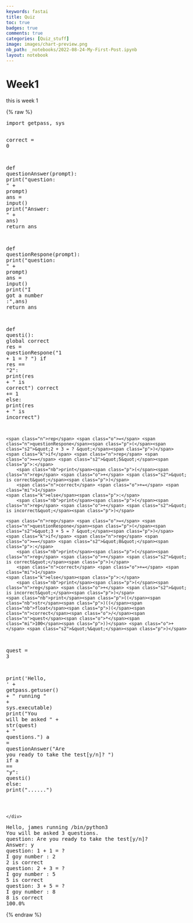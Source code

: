 ```yaml
---
keywords: fastai
title: Quiz
toc: true
badges: true
comments: true
categories: [Quiz_stuff]
image: images/chart-preview.png
nb_path: _notebooks/2022-08-24-My-First-Post.ipynb
layout: notebook
---
```


<!--
#################################################
### THIS FILE WAS AUTOGENERATED! DO NOT EDIT! ###
#################################################
# file to edit: _notebooks/2022-08-24-My-First-Post.ipynb
-->

<div class="container" id="notebook-container">
        
<div class="cell border-box-sizing text_cell rendered"><div class="inner_cell">
<div class="text_cell_render border-box-sizing rendered_html">
<h1 id="Week1">Week1<a class="anchor-link" href="#Week1"> </a></h1><p>this is week 1</p>

</div>
</div>
</div>
    {% raw %}
    
<div class="cell border-box-sizing code_cell rendered">
<div class="input">

<div class="inner_cell">
    <div class="input_area">
<div class=" highlight hl-ipython3"><pre><span></span><span class="kn">import</span> <span class="nn">getpass</span><span class="o">,</span> <span class="nn">sys</span>

<span class="n">correct</span> <span class="o">=</span> <span class="mi">0</span>

<span class="k">def</span> <span class="nf">questionAnswer</span><span class="p">(</span><span class="n">prompt</span><span class="p">):</span>
    <span class="nb">print</span><span class="p">(</span><span class="s2">&quot;question: &quot;</span> <span class="o">+</span> <span class="n">prompt</span><span class="p">)</span>
    <span class="n">ans</span> <span class="o">=</span> <span class="nb">input</span><span class="p">()</span>
    <span class="nb">print</span><span class="p">(</span><span class="s2">&quot;Answer: &quot;</span> <span class="o">+</span> <span class="n">ans</span><span class="p">)</span>
    <span class="k">return</span> <span class="n">ans</span>

<span class="k">def</span> <span class="nf">questionRespone</span><span class="p">(</span><span class="n">prompt</span><span class="p">):</span>
    <span class="nb">print</span><span class="p">(</span><span class="s2">&quot;question: &quot;</span> <span class="o">+</span> <span class="n">prompt</span><span class="p">)</span>
    <span class="n">ans</span> <span class="o">=</span> <span class="nb">input</span><span class="p">()</span>
    <span class="nb">print</span><span class="p">(</span><span class="s2">&quot;I got a number :&quot;</span><span class="p">,</span><span class="n">ans</span><span class="p">)</span>
    <span class="k">return</span> <span class="n">ans</span>
    
<span class="k">def</span> <span class="nf">questi</span><span class="p">():</span>
    <span class="k">global</span> <span class="n">correct</span>
    <span class="n">res</span> <span class="o">=</span> <span class="n">questionRespone</span><span class="p">(</span><span class="s2">&quot;1 + 1 = ? &quot;</span><span class="p">)</span>
    <span class="k">if</span> <span class="n">res</span> <span class="o">==</span> <span class="s2">&quot;2&quot;</span><span class="p">:</span>
        <span class="nb">print</span><span class="p">(</span><span class="n">res</span> <span class="o">+</span> <span class="s2">&quot; is correct&quot;</span><span class="p">)</span>
        <span class="n">correct</span> <span class="o">+=</span> <span class="mi">1</span>
    <span class="k">else</span><span class="p">:</span>
        <span class="nb">print</span><span class="p">(</span><span class="n">res</span> <span class="o">+</span> <span class="s2">&quot; is incorrect&quot;</span><span class="p">)</span>

    <span class="n">rep</span> <span class="o">=</span> <span class="n">questionRespone</span><span class="p">(</span><span class="s2">&quot;2 + 3 = ? &quot;</span><span class="p">)</span>
    <span class="k">if</span> <span class="n">rep</span> <span class="o">==</span> <span class="s2">&quot;5&quot;</span><span class="p">:</span>
        <span class="nb">print</span><span class="p">(</span><span class="n">rep</span> <span class="o">+</span> <span class="s2">&quot; is correct&quot;</span><span class="p">)</span>
        <span class="n">correct</span> <span class="o">+=</span> <span class="mi">1</span>
    <span class="k">else</span><span class="p">:</span>
        <span class="nb">print</span><span class="p">(</span><span class="n">rep</span> <span class="o">+</span> <span class="s2">&quot; is incorrect&quot;</span><span class="p">)</span>

    <span class="n">reg</span> <span class="o">=</span> <span class="n">questionRespone</span><span class="p">(</span><span class="s2">&quot;3 + 5 = ? &quot;</span><span class="p">)</span>
    <span class="k">if</span> <span class="n">reg</span> <span class="o">==</span> <span class="s2">&quot;8&quot;</span><span class="p">:</span>
        <span class="nb">print</span><span class="p">(</span><span class="n">reg</span> <span class="o">+</span> <span class="s2">&quot; is correct&quot;</span><span class="p">)</span>
        <span class="n">correct</span> <span class="o">+=</span> <span class="mi">1</span>
    <span class="k">else</span><span class="p">:</span>
        <span class="nb">print</span><span class="p">(</span><span class="n">reg</span> <span class="o">+</span> <span class="s2">&quot; is incorrect&quot;</span><span class="p">)</span>
    <span class="nb">print</span><span class="p">((</span><span class="nb">str</span><span class="p">)((</span><span class="nb">float</span><span class="p">)(</span><span class="n">correct</span><span class="o">/</span><span class="n">quest</span><span class="o">*</span><span class="mi">100</span><span class="p">))</span> <span class="o">+</span> <span class="s2">&quot;%&quot;</span><span class="p">)</span>

<span class="n">quest</span> <span class="o">=</span> <span class="mi">3</span>


<span class="nb">print</span><span class="p">(</span><span class="s1">&#39;Hello, &#39;</span> <span class="o">+</span> <span class="n">getpass</span><span class="o">.</span><span class="n">getuser</span><span class="p">()</span> <span class="o">+</span> <span class="s2">&quot; running &quot;</span> <span class="o">+</span> <span class="n">sys</span><span class="o">.</span><span class="n">executable</span><span class="p">)</span>
<span class="nb">print</span><span class="p">(</span><span class="s2">&quot;You will be asked &quot;</span> <span class="o">+</span> <span class="nb">str</span><span class="p">(</span><span class="n">quest</span><span class="p">)</span> <span class="o">+</span> <span class="s2">&quot; questions.&quot;</span><span class="p">)</span>
<span class="n">a</span> <span class="o">=</span> <span class="n">questionAnswer</span><span class="p">(</span><span class="s2">&quot;Are you ready to take the test[y/n]? &quot;</span><span class="p">)</span>
<span class="k">if</span> <span class="n">a</span> <span class="o">==</span> <span class="s2">&quot;y&quot;</span><span class="p">:</span>
    <span class="n">questi</span><span class="p">()</span>
<span class="k">else</span><span class="p">:</span>
    <span class="nb">print</span><span class="p">(</span><span class="s2">&quot;......&quot;</span><span class="p">)</span>

  
</pre></div>

    </div>
</div>
</div>

<div class="output_wrapper">
<div class="output">

<div class="output_area">

<div class="output_subarea output_stream output_stdout output_text">
<pre>Hello, james running /bin/python3
You will be asked 3 questions.
question: Are you ready to take the test[y/n]? 
Answer: y
question: 1 + 1 = ? 
I goy number : 2
2 is correct
question: 2 + 3 = ? 
I goy number : 5
5 is correct
question: 3 + 5 = ? 
I goy number : 8
8 is correct
100.0%
</pre>
</div>
</div>

</div>
</div>

</div>
    {% endraw %}

</div>
 

